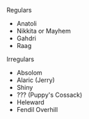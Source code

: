 Regulars
- Anatoli
- Nikkita or Mayhem
- Gahdri
- Raag

Irregulars
- Absolom
- Alaric (Jerry)
- Shiny
- ??? (Puppy's Cossack)
- Heleward
- Fendil Overhill
